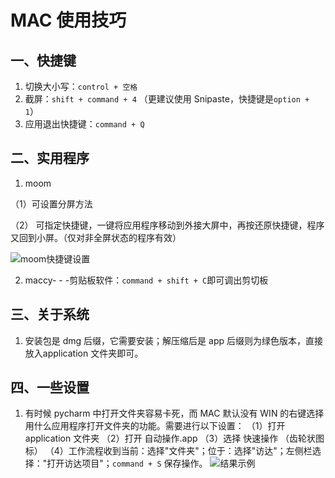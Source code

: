 # MAC 使用技巧

## 一、快捷键

1. 切换大小写：`control + 空格`
2. 截屏：`shift + command + 4` （更建议使用 Snipaste，快捷键是`option + 1`）
3. 应用退出快捷键：`command + Q`

## 二、实用程序

1. moom

（1）可设置分屏方法

（2） 可指定快捷键，一键将应用程序移动到外接大屏中，再按还原快捷键，程序又回到小屏。（仅对非全屏状态的程序有效）

![moom快捷键设置](https://pic-gino-prod.oss-cn-qingdao.aliyuncs.com/zhangli2025/20250923233413036-paste.png)

2. maccy- - -剪贴板软件：`command + shift + C`即可调出剪切板

## 三、关于系统

1. 安装包是 dmg 后缀，它需要安装；解压缩后是 app 后缀则为绿色版本，直接放入application 文件夹即可。

## 四、一些设置

1. 有时候 pycharm 中打开文件夹容易卡死，而 MAC 默认没有 WIN 的右键选择用什么应用程序打开文件夹的功能。需要进行以下设置：
（1）打开 application 文件夹
（2）打开 自动操作.app
（3）选择 快速操作 （齿轮状图标）
（4）工作流程收到当前：选择"文件夹"；位于：选择"访达"；左侧栏选择："打开访达项目"；`command + S` 保存操作。
![结果示例](https://pic-gino-prod.oss-cn-qingdao.aliyuncs.com/zhangli2025/20250923235002442-paste.png)
